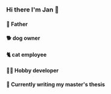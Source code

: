 ### Hi there I'm Jan 👋


#### 🐥 Father 
#### 🐕 dog owner 
#### 🐈 cat employee
#### 👨‍💻 Hobby developer
#### 📑 Currently writing my master's thesis
